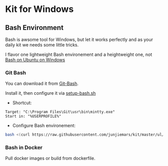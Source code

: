 # Kit for Windows

## Bash Environment
Bash is awsome tool for Windows, but let it works perfectly and as 
your daily kit we needs some little tricks.

I flavor one lightweight Bash environement and a heightweight one, not
[Bash on Ubuntu on Windows](https://msdn.microsoft.com/en-us/commandline/wsl/about)

### Git Bash 
You can download it from [Git-Bash](https://git-scm.com/downloads).

Install it, then configure it via [setup-bash.sh](https://raw.githubusercontent.cn/junjiemars/kit/master/ul/setup-bash.sh)

* Shortcut: 
```
Target: "C:\Program Files\Git\usr\bin\mintty.exe"
Start in: "%USERPROFILE%"
```
* Configure Bash environement:
```sh
bash <(curl https://raw.githubusercontent.com/junjiemars/kit/master/ul/setup-bash.sh)
```

### Bash in Docker 
Pull docker images or build from dockerfile.
